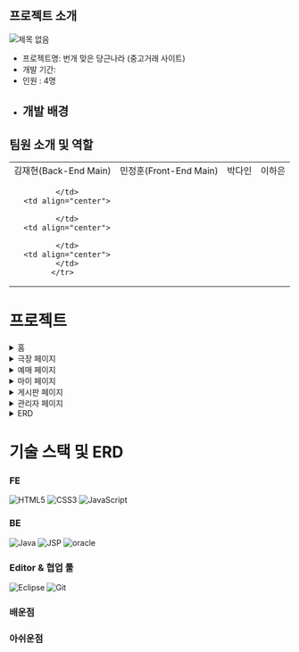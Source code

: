 
## 프로젝트 소개
![제목 없음](https://user-images.githubusercontent.com/94098940/200818725-723f3694-05bf-4102-998a-3f2f09faf8a1.png)


* 프로젝트명: 번개 맞은 당근나라 (중고거래 사이트)
* 개발 기간: 
* 인원 : 4명
* 개발 배경
  -
  
## **팀원 소개 및 역할**
<table>
    <tr>
      <td align="center">
        김재현(Back-End Main)
      </td>
      <td align="center">
        민정훈(Front-End Main)
      </td>
      <td align="center">
        박다인
      </td>
      <td align="center">
        이하은
      </td>
    </tr>
    <tr>
      <td align="center">
         
      </td>
      <td align="center">
             
      </td>
      <td align="center">
          
      </td>
      <td align="center">
      </td>
    </tr>
  </table>    

# 프로젝트  
<details>
    <summary>홈</summary>
    <image src=https://user-images.githubusercontent.com/94098940/200457930-9c538507-c253-48de-94e6-ded37b1775e7.png>
    <image src=https://user-images.githubusercontent.com/94098940/200461567-a0ccbe34-c7c1-4dcd-9d10-9de95f31607a.png>
    <image src=https://user-images.githubusercontent.com/94098940/200462165-7a2a24fe-d31e-4178-84ba-d8711706dab6.png>
</details>
<details>
    <summary>극장 페이지</summary>
    <image src=https://user-images.githubusercontent.com/94098940/200462746-8ff7b175-be7d-461b-8925-f8e01ee1f758.png>
</details>
<details>
    <summary>예매 페이지</summary>
    <image src=https://user-images.githubusercontent.com/94098940/200468321-f466d8d3-655b-4a5c-93f4-268b0ffac9d1.png>
    <image src=https://user-images.githubusercontent.com/94098940/200468556-6fd80095-7b2c-4074-9024-cb2529b48606.png>
    <image src=https://user-images.githubusercontent.com/94098940/200468726-f8b2d257-d4c1-4e34-9f68-7627c8e1f6d4.png>
</details>
<details>
    <summary>마이 페이지</summary>
    <image src=https://user-images.githubusercontent.com/94098940/200469895-9d297533-1085-4d5e-88f0-b820dbe443b6.png>
    <image src=https://user-images.githubusercontent.com/94098940/200470403-55118854-f70c-41a3-8f2b-1394d7f405ef.png>
    <image src=https://user-images.githubusercontent.com/94098940/200470106-7bb6b58e-5f45-49ec-8436-616c1780bc44.png>
    <image src=https://user-images.githubusercontent.com/94098940/200470849-a2204158-9db3-497e-80f0-7da57f567bb0.png>
    <image src=https://user-images.githubusercontent.com/94098940/200470854-7daecd59-66ad-4df5-8226-bd1d87a7024e.png>
</details>
<details>
    <summary>게시판 페이지</summary>
    <image src=https://user-images.githubusercontent.com/94098940/200471220-c012162a-c9a9-49a5-886d-b43189dd309f.png>
    <image src=https://user-images.githubusercontent.com/94098940/200471394-8e28f7ee-8689-44f4-a465-00c2a2c9e070.png>
</details>
<details>
    <summary>관리자 페이지</summary>
    <image src=https://user-images.githubusercontent.com/94098940/200471581-4cbbc581-3ecc-45ce-9e43-190e49ed3eb8.png>
    <image src=https://user-images.githubusercontent.com/94098940/200471750-fe24c8a1-0683-4760-8aff-43e9c496b546.png>
</details>
<details>
    <summary>ERD</summary>
    <image src=https://user-images.githubusercontent.com/94098940/200818924-73a9f219-5797-4639-bd5c-21f0492ae728.png>
    
</details>  
      
# 기술 스택 및 ERD
### FE
![HTML5](https://img.shields.io/badge/html5-%23E34F26.svg?style=for-the-badge&logo=html5&logoColor=white) ![CSS3](https://img.shields.io/badge/css3-%231572B6.svg?style=for-the-badge&logo=css3&logoColor=white) ![JavaScript](https://img.shields.io/badge/javascript-%23323330.svg?style=for-the-badge&logo=javascript&logoColor=%23F7DF1E)

### BE
![Java](https://img.shields.io/badge/java-%23ED8B00.svg?style=for-the-badge&logo=java&logoColor=white) ![JSP](https://img.shields.io/badge/spring-%236DB33F.svg?style=for-the-badge&logo=spring&logoColor=white) <img alt="oracle" src="https://img.shields.io/badge/oracle-F80000.svg?&style=for-the-badge&?cololr=red&logoColor=white"/>

### Editor & 협업 툴
![Eclipse](https://img.shields.io/badge/Eclipse-2C2255.svg?style=for-the-badge&logo=Eclipse&logoColor=white) ![Git](https://img.shields.io/badge/git-%23F05033.svg?style=for-the-badge&logo=git&logoColor=white)

### 배운점
      
      
### 아쉬운점
      

    

 


